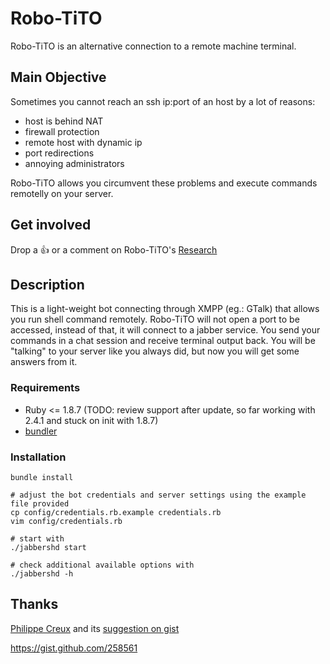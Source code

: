 # Robo-TiTO
 Robo-TiTO is an alternative connection to a remote machine terminal.

## Main Objective
Sometimes you cannot reach an ssh ip:port of an host by a lot of reasons:

* host is behind NAT
* firewall protection
* remote host with dynamic ip
* port redirections
* annoying administrators

Robo-TiTO allows you circumvent these problems and execute commands remotelly on your server.

## Get involved
Drop a :+1: or a comment on Robo-TiTO's [Research](https://github.com/formigarafa/robotito/issues/4)

## Description
This is a light-weight bot connecting through XMPP (eg.: GTalk) that allows you run shell command remotely.
Robo-TiTO will not open a port to be accessed, instead of that, it will connect to a jabber service.
You send your commands in a chat session and receive terminal output back.
You will be "talking" to your server like you always did, but now you will get some answers from it.

### Requirements

* Ruby <= 1.8.7 (TODO: review support after update, so far working with 2.4.1 and stuck on init with 1.8.7)
* [bundler](http://rubygems.org/gems/bundler)

### Installation

```
bundle install

# adjust the bot credentials and server settings using the example file provided
cp config/credentials.rb.example credentials.rb
vim config/credentials.rb

# start with
./jabbershd start

# check additional available options with
./jabbershd -h

```

## Thanks
 [Philippe Creux](http://github.com/pcreux) and its [suggestion on gist](https://gist.github.com/258561)

 https://gist.github.com/258561
